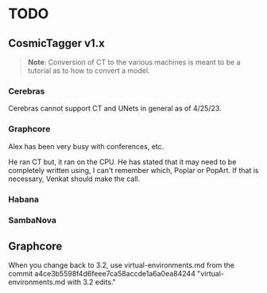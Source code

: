 # TODO

## CosmicTagger v1.x

> **Note**: Conversion of CT to the various machines is meant to be a tutorial as to how
to convert a model.

### Cerebras

Cerebras cannot support CT and UNets in general as of 4/25/23.

### Graphcore

Alex has been very busy with conferences, etc.

He ran CT but, it ran on the CPU.  He has stated that it may need to be completely written
using, I can't remember which, Poplar or PopArt.  If that is necessary, Venkat should
make the call.

### Habana

### SambaNova




## Graphcore

When you change back to 3.2, use virtual-environments.md from the commit a4ce3b5598f4d6feee7ca58accde1a6a0ea84244 "virtual-environments.md with 3.2 edits."
